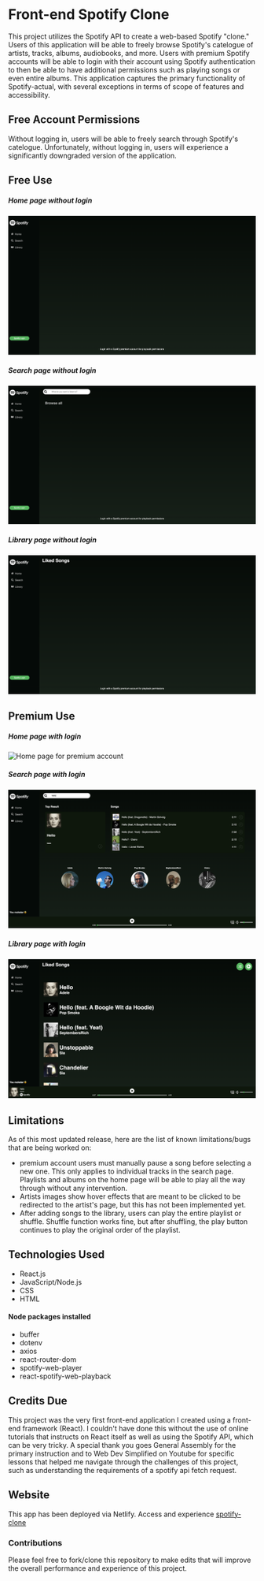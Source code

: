 # Front-end Spotify Clone

This project utilizes the Spotify API to create a web-based Spotify "clone." Users of this application will be able to freely browse Spotify's catelogue of artists, tracks, albums, audiobooks, and more. Users with premium Spotify accounts will be able to login with their account using Spotify authentication to then be able to have additional permissions such as playing songs or even entire albums. This application captures the primary functionality of Spotify-actual, with several exceptions in terms of scope of features and accessibility.

## Free Account Permissions

Without logging in, users will be able to freely search through Spotify's catelogue. Unfortunately, without logging in, users will experience a significantly downgraded version of the application. 

## Free Use
##### Home page without login
![Home page without login](public/Images/homepagefree.png)
##### Search page without login
![Search page without login](public/Images/searchfree.png)
##### Library page without login
![Library page without login](public/Images/libraryfree.png)

## Premium Use
##### Home page with login
![Home page for premium account](public/Images/homepagepremium.png)
##### Search page with login
![Search page for premium account](public/Images/searchpremium.png)
##### Library page with login
![Library page for premium account](public/Images/librarypremium.png)

## Limitations

As of this most updated release, here are the list of known limitations/bugs that are being worked on:

- premium account users must manually pause a song before selecting a new one. This only applies to individual tracks in the search page. Playlists and albums on the home page will be able to play all the way through without any intervention. 
- Artists images show hover effects that are meant to be clicked to be redirected to the artist's page, but this has not been implemented yet.
- After adding songs to the library, users can play the entire playlist or shuffle. Shuffle function works fine, but after shuffling, the play button continues to play the original order of the playlist.

## Technologies Used
- React.js
- JavaScript/Node.js
- CSS
- HTML
#### Node packages installed
- buffer
- dotenv
- axios
- react-router-dom
- spotify-web-player
- react-spotify-web-playback

## Credits Due

This project was the very first front-end application I created using a front-end framework (React). I couldn't have done this without the use of online tutorials that instructs on React itself as well as using the Spotify API, which can be very tricky. A special thank you goes General Assembly for the primary instruction and to Web Dev Simplified on Youtube for specific lessons that helped me navigate through the challenges of this project, such as understanding the requirements of a spotify api fetch request.

## Website

This app has been deployed via Netlify.
Access and experience [spotify-clone](https://jade-nasturtium-e030aa.netlify.app/)


### Contributions

Please feel free to fork/clone this repository to make edits that will improve the overall performance and experience of this project.
